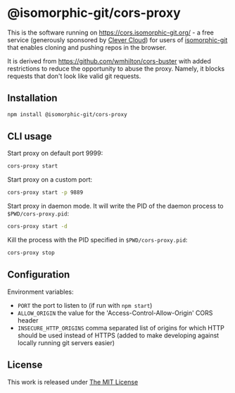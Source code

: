 # @isomorphic-git/cors-proxy

This is the software running on https://cors.isomorphic-git.org/ -
a free service (generously sponsored by [Clever Cloud](https://www.clever-cloud.com/?utm_source=ref&utm_medium=link&utm_campaign=isomorphic-git))
for users of [isomorphic-git](https://isomorphic-git.org) that enables cloning and pushing repos in the browser.

It is derived from https://github.com/wmhilton/cors-buster with added restrictions to reduce the opportunity to abuse the proxy.
Namely, it blocks requests that don't look like valid git requests.

## Installation

```sh
npm install @isomorphic-git/cors-proxy
```

## CLI usage

Start proxy on default port 9999:

```sh
cors-proxy start
```

Start proxy on a custom port:

```sh
cors-proxy start -p 9889
```

Start proxy in daemon mode. It will write the PID of the daemon process to `$PWD/cors-proxy.pid`:

```sh
cors-proxy start -d
```

Kill the process with the PID specified in `$PWD/cors-proxy.pid`:

```sh
cors-proxy stop
```

## Configuration

Environment variables:
- `PORT` the port to listen to (if run with `npm start`)
- `ALLOW_ORIGIN` the value for the 'Access-Control-Allow-Origin' CORS header
- `INSECURE_HTTP_ORIGINS` comma separated list of origins for which HTTP should be used instead of HTTPS (added to make developing against locally running git servers easier)

## License

This work is released under [The MIT License](https://opensource.org/licenses/MIT)
